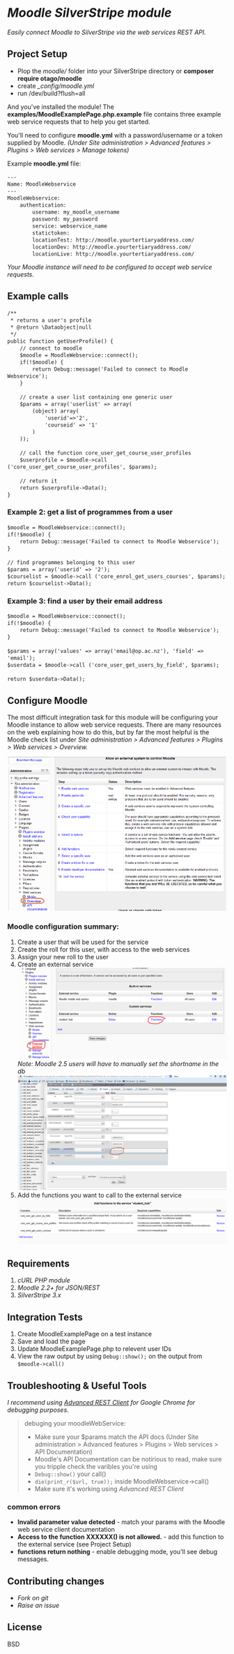# _Moodle SilverStripe module_

_Easily connect Moodle to SilverStripe via the web services REST API._


## Project Setup

- Plop the _moodle/_ folder into your SilverStripe directory or **composer require otago/moodle**
- create _\_config/moodle.yml_
- run /dev/build?flush=all 

And you've installed the module! The **examples/MoodleExamplePage.php.example** file contains 
three example web service requests that to help you get started.

You'll need to configure **moodle.yml** with a password/username or a token 
supplied by Moodle. _(Under Site administration > Advanced features > Plugins > Web services > Manage tokens)_

Example **moodle.yml** file:
```
---
Name: MoodleWebservice
---
MoodleWebservice:
    authentication:
        username: my_moodle_username
        password: my_password
        service: webservice_name
        statictoken: 
        locationTest: http://moodle.yourtertiaryaddress.com/
        locationDev: http://moodle.yourtertiaryaddress.com/
        locationLive: http://moodle.yourtertiaryaddress.com/
```


_Your Moodle instance will need to be configured to accept web service requests._


## Example calls

    /**
     * returns a user's profile
     * @return \Dataobject|null
     */
    public function getUserProfile() {
    	// connect to moodle
    	$moodle = MoodleWebservice::connect();
    	if(!$moodle) {
    		return Debug::message('Failed to connect to Moodle Webservice');
    	}
    	
    	// create a user list containing one generic user
    	$params = array('userlist' => array(
    		(object) array(
    			'userid'=>'2',
    			'courseid' => '1'
    		)
    	));
    	
    	// call the function core_user_get_course_user_profiles
    	$userprofile = $moodle->call ('core_user_get_course_user_profiles', $params);
    	
    	// return it
    	return $userprofile->Data();
    }
	
### Example 2: get a list of programmes from a user 

    $moodle = MoodleWebservice::connect();
    if(!$moodle) {
    	return Debug::message('Failed to connect to Moodle Webservice');
    }
    
    // find programmes belonging to this user
    $params = array('userid' => '2');
    $courselist = $moodle->call ('core_enrol_get_users_courses', $params);
    return $courselist->Data();
	
### Example 3: find a user by their email address

    $moodle = MoodleWebservice::connect();
    if(!$moodle) {
    	return Debug::message('Failed to connect to Moodle Webservice');
    }
	
    $params = array('values' => array('email@op.ac.nz'), 'field' => 'email');
    $userdata = $moodle->call ('core_user_get_users_by_field', $params);
	
    return $userdata->Data();



## Configure Moodle

The most difficult integration task for this module will be configuring your 
Moodle instance to allow web service requests. There are many resources on the
 web explaining how to do this, but by far the most helpful is the Moodle check
 list under _Site administration > Advanced features > Plugins > Web services > Overview._

![location of overview in moodle](images/m1.png)

### Moodle configuration summary:

1. Create a user that will be used for the service
2. Create the roll for this user, with access to the web services
3. Assign your new roll to the user
4. Create an external service ![creating an external service](images/m2.png) 
_Note: Moodle 2.5 users will have to manually set the shortname in the db ![setting the shortname using phpmyadmin](images/m3.png)_
5. Add the functions you want to call to the external service ![adding functions under the External services page](images/m4.png)


## Requirements

1. _cURL PHP module_
2. _Moodle 2.2+ for JSON/REST_
3. _SilverStripe 3.x_


## Integration Tests

1. Create MoodleExamplePage on a test instance
2. Save and load the page
3. Update MoodleExamplePage.php to relevent user IDs
4. View the raw output by using `Debug::show();` on the output from `$moodle->call()`


## Troubleshooting & Useful Tools

_I recommend using [Advanced REST Client](https://chrome.google.com/webstore/detail/advanced-rest-client/hgmloofddffdnphfgcellkdfbfbjeloo) for Google Chrome for debugging purposes._

> debuging your moodleWebService:
> 
> - Make sure your $params match the API docs (Under Site administration > Advanced features > Plugins > Web services > API Documentation) 
> - Moodle's API Documentation can be notirious to read, make sure you tripple check the varibles you're using
> - `Debug::show()` your call()
> - `die(print_r($url, true));` inside MoodleWebservice->call() 
> - Make sure it's working using _Advanced REST Client_


### common errors

- __Invalid parameter value detected__ - match your params with the Moodle web service client documentation
- __Access to the function XXXXXX() is not allowed.__ - add this function to the external service (see Project Setup)
- __functions return nothing__ - enable debugging mode, you'll see debug messages.


## Contributing changes

- _Fork on git_
- _Raise an issue_


## License

BSD 
